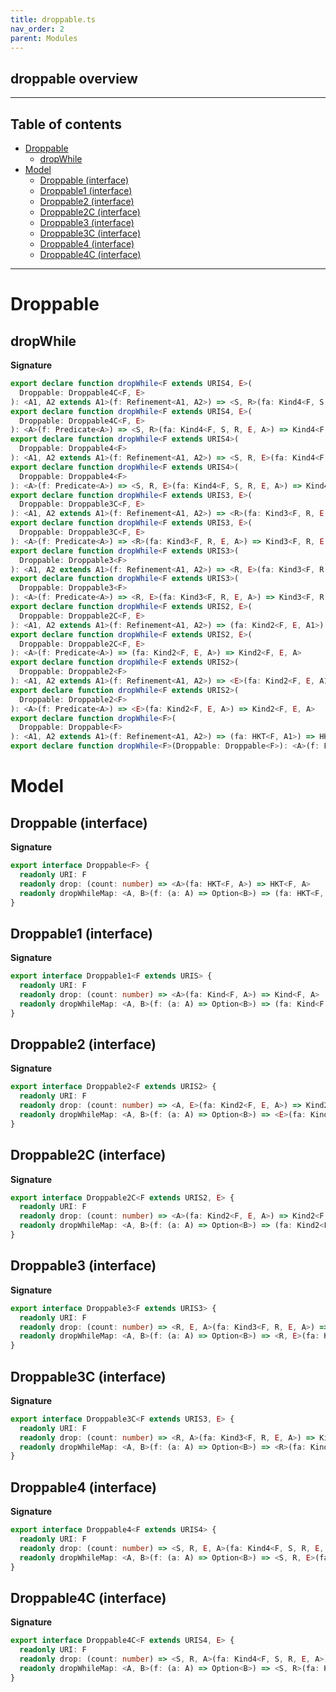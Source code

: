 ```yaml
---
title: droppable.ts
nav_order: 2
parent: Modules
---
```


## droppable overview

---

<h2 class="text-delta">Table of contents</h2>

- [Droppable](#droppable)
  - [dropWhile](#dropwhile)
- [Model](#model)
  - [Droppable (interface)](#droppable-interface)
  - [Droppable1 (interface)](#droppable1-interface)
  - [Droppable2 (interface)](#droppable2-interface)
  - [Droppable2C (interface)](#droppable2c-interface)
  - [Droppable3 (interface)](#droppable3-interface)
  - [Droppable3C (interface)](#droppable3c-interface)
  - [Droppable4 (interface)](#droppable4-interface)
  - [Droppable4C (interface)](#droppable4c-interface)

---

# Droppable

## dropWhile

**Signature**

```ts
export declare function dropWhile<F extends URIS4, E>(
  Droppable: Droppable4C<F, E>
): <A1, A2 extends A1>(f: Refinement<A1, A2>) => <S, R>(fa: Kind4<F, S, R, E, A1>) => Kind4<F, S, R, E, A1>
export declare function dropWhile<F extends URIS4, E>(
  Droppable: Droppable4C<F, E>
): <A>(f: Predicate<A>) => <S, R>(fa: Kind4<F, S, R, E, A>) => Kind4<F, S, R, E, A>
export declare function dropWhile<F extends URIS4>(
  Droppable: Droppable4<F>
): <A1, A2 extends A1>(f: Refinement<A1, A2>) => <S, R, E>(fa: Kind4<F, S, R, E, A1>) => Kind4<F, S, R, E, A1>
export declare function dropWhile<F extends URIS4>(
  Droppable: Droppable4<F>
): <A>(f: Predicate<A>) => <S, R, E>(fa: Kind4<F, S, R, E, A>) => Kind4<F, S, R, E, A>
export declare function dropWhile<F extends URIS3, E>(
  Droppable: Droppable3C<F, E>
): <A1, A2 extends A1>(f: Refinement<A1, A2>) => <R>(fa: Kind3<F, R, E, A1>) => Kind3<F, R, E, A1>
export declare function dropWhile<F extends URIS3, E>(
  Droppable: Droppable3C<F, E>
): <A>(f: Predicate<A>) => <R>(fa: Kind3<F, R, E, A>) => Kind3<F, R, E, A>
export declare function dropWhile<F extends URIS3>(
  Droppable: Droppable3<F>
): <A1, A2 extends A1>(f: Refinement<A1, A2>) => <R, E>(fa: Kind3<F, R, E, A1>) => Kind3<F, R, E, A1>
export declare function dropWhile<F extends URIS3>(
  Droppable: Droppable3<F>
): <A>(f: Predicate<A>) => <R, E>(fa: Kind3<F, R, E, A>) => Kind3<F, R, E, A>
export declare function dropWhile<F extends URIS2, E>(
  Droppable: Droppable2C<F, E>
): <A1, A2 extends A1>(f: Refinement<A1, A2>) => (fa: Kind2<F, E, A1>) => Kind2<F, E, A1>
export declare function dropWhile<F extends URIS2, E>(
  Droppable: Droppable2C<F, E>
): <A>(f: Predicate<A>) => (fa: Kind2<F, E, A>) => Kind2<F, E, A>
export declare function dropWhile<F extends URIS2>(
  Droppable: Droppable2<F>
): <A1, A2 extends A1>(f: Refinement<A1, A2>) => <E>(fa: Kind2<F, E, A1>) => Kind2<F, E, A1>
export declare function dropWhile<F extends URIS2>(
  Droppable: Droppable2<F>
): <A>(f: Predicate<A>) => <E>(fa: Kind2<F, E, A>) => Kind2<F, E, A>
export declare function dropWhile<F>(
  Droppable: Droppable<F>
): <A1, A2 extends A1>(f: Refinement<A1, A2>) => (fa: HKT<F, A1>) => HKT<F, A1>
export declare function dropWhile<F>(Droppable: Droppable<F>): <A>(f: Predicate<A>) => (fa: HKT<F, A>) => HKT<F, A>
```

# Model

## Droppable (interface)

**Signature**

```ts
export interface Droppable<F> {
  readonly URI: F
  readonly drop: (count: number) => <A>(fa: HKT<F, A>) => HKT<F, A>
  readonly dropWhileMap: <A, B>(f: (a: A) => Option<B>) => (fa: HKT<F, A>) => HKT<F, A>
}
```

## Droppable1 (interface)

**Signature**

```ts
export interface Droppable1<F extends URIS> {
  readonly URI: F
  readonly drop: (count: number) => <A>(fa: Kind<F, A>) => Kind<F, A>
  readonly dropWhileMap: <A, B>(f: (a: A) => Option<B>) => (fa: Kind<F, A>) => Kind<F, A>
}
```

## Droppable2 (interface)

**Signature**

```ts
export interface Droppable2<F extends URIS2> {
  readonly URI: F
  readonly drop: (count: number) => <A, E>(fa: Kind2<F, E, A>) => Kind2<F, E, A>
  readonly dropWhileMap: <A, B>(f: (a: A) => Option<B>) => <E>(fa: Kind2<F, E, A>) => Kind2<F, E, A>
}
```

## Droppable2C (interface)

**Signature**

```ts
export interface Droppable2C<F extends URIS2, E> {
  readonly URI: F
  readonly drop: (count: number) => <A>(fa: Kind2<F, E, A>) => Kind2<F, E, A>
  readonly dropWhileMap: <A, B>(f: (a: A) => Option<B>) => (fa: Kind2<F, E, A>) => Kind2<F, E, A>
}
```

## Droppable3 (interface)

**Signature**

```ts
export interface Droppable3<F extends URIS3> {
  readonly URI: F
  readonly drop: (count: number) => <R, E, A>(fa: Kind3<F, R, E, A>) => Kind3<F, R, E, A>
  readonly dropWhileMap: <A, B>(f: (a: A) => Option<B>) => <R, E>(fa: Kind3<F, R, E, A>) => Kind3<F, R, E, A>
}
```

## Droppable3C (interface)

**Signature**

```ts
export interface Droppable3C<F extends URIS3, E> {
  readonly URI: F
  readonly drop: (count: number) => <R, A>(fa: Kind3<F, R, E, A>) => Kind3<F, R, E, A>
  readonly dropWhileMap: <A, B>(f: (a: A) => Option<B>) => <R>(fa: Kind3<F, R, E, A>) => Kind3<F, R, E, A>
}
```

## Droppable4 (interface)

**Signature**

```ts
export interface Droppable4<F extends URIS4> {
  readonly URI: F
  readonly drop: (count: number) => <S, R, E, A>(fa: Kind4<F, S, R, E, A>) => Kind4<F, S, R, E, A>
  readonly dropWhileMap: <A, B>(f: (a: A) => Option<B>) => <S, R, E>(fa: Kind4<F, S, R, E, A>) => Kind4<F, S, R, E, A>
}
```

## Droppable4C (interface)

**Signature**

```ts
export interface Droppable4C<F extends URIS4, E> {
  readonly URI: F
  readonly drop: (count: number) => <S, R, A>(fa: Kind4<F, S, R, E, A>) => Kind4<F, S, R, E, A>
  readonly dropWhileMap: <A, B>(f: (a: A) => Option<B>) => <S, R>(fa: Kind4<F, S, R, E, A>) => Kind4<F, S, R, E, A>
}
```
